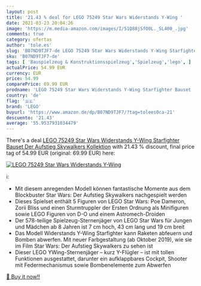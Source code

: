 ```yaml
---
layout: post
title: '21.43 % deal for LEGO 75249 Star Wars Widerstands Y-Wing '
date: 2021-03-23 20:04:26
image: 'https://m.media-amazon.com/images/I/51Q88jSfO0L._SL400_.jpg'
comments: true
category: ofertas
author: 'tole.es'
slug: 'B07ND9TJF7-de LEGO 75249 Star Wars Widerstands Y-Wing Starfighter Bauset...'
sku: 'B07ND9TJF7-de'
tags: [ 'Bauspielzeug & Konstruktionsspielzeug','Spielzeug','lego', ]
actualPrice: 54.99 EUR
currency: EUR
price: 54.99
comparePrice: 69.99 EUR
prodname: 'LEGO 75249 Star Wars Widerstands Y-Wing Starfighter Bauset  Der Aufstieg Skywalkers Kollektion'
country: 'de'
flag: '🇩🇪'
brand: 'LEGO'
buyurl: 'https://www.amazon.de/dp/B07ND9TJF7/?tag=tolees0ca-21'
descuento: '21.43'
average: '55.9537931034479'
---
```


There's a deal [LEGO 75249 Star Wars Widerstands Y-Wing Starfighter Bauset  Der Aufstieg Skywalkers Kollektion](https://www.amazon.de/dp/B07ND9TJF7/?tag=tolees0ca-21)  with  21.43 % discount, final price tag of  54.99 EUR (original: 69.99 EUR) here:

[![LEGO 75249 Star Wars Widerstands Y-Wing ](https://m.media-amazon.com/images/I/51Q88jSfO0L._SL400_.jpg)](https://www.amazon.de/dp/B07ND9TJF7/?tag=tolees0ca-21)

ℹ️:

- Mit diesem anregenden Modell können fantastische Momente aus dem Blockbuster Star Wars: Der Aufstieg Skywalkers nachgespielt werden
- Dieses Spielset enthält 5 Figuren von LEGO Star Wars: Poe Dameron, Zorii Bliss und einen Sturmtruppler der Ersten Ordnung als Minifiguren sowie LEGO Figuren von D-O und einem Astromech-Droiden
- Der 578-teilige Spielzeug-Sternenjäger von LEGO Star Wars für Jungen und Mädchen ab 8 Jahren ist 7 cm hoch, 43 cm lang und 19 cm breit
- Das Modell Widerstands Y-Wing Starfighter kann Raketen abfeuern und Bomben abwerfen. Mit neuer Farbgestaltung (ab Oktober 2019), wie sie im Film Star Wars: Der Aufstieg Skywalkers zu sehen ist
- Dieser LEGO YWing-Sternenjäger – kurz Y-Flügler – ist mit tollen Funktionen ausgestattet, darunter ein aufklappbares Cockpit, Shooter mit Federmechanismus sowie Bombenelemente zum Abwerfen

[🛒 Buy it now!!](https://www.amazon.de/dp/B07ND9TJF7/?tag=tolees0ca-21)
